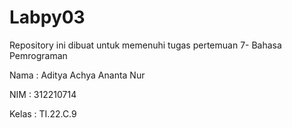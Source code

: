 # Labpy03
Repository ini dibuat untuk memenuhi tugas pertemuan 7- Bahasa Pemrograman

Nama    :   Aditya Achya Ananta Nur

NIM     :   312210714

Kelas   :   TI.22.C.9